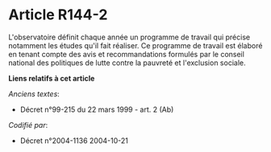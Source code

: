# Article R144-2

L'observatoire définit chaque année un programme de travail qui précise notamment les études qu'il fait réaliser. Ce
programme de travail est élaboré en tenant compte des avis et recommandations formulés par le conseil national des politiques
de lutte contre la pauvreté et l'exclusion sociale.

**Liens relatifs à cet article**

_Anciens textes_:

  - Décret n°99-215 du 22 mars 1999 - art. 2 (Ab)

_Codifié par_:

  - Décret n°2004-1136 2004-10-21
